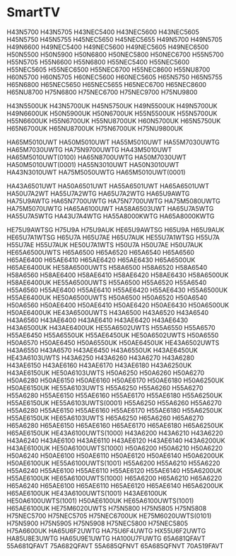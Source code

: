 # SmartTV

H43N5700 H43N5705 H43NEC5400 H43NEC5600 H43NEC5605 H45N5750 H45N5755 H45NEC5650 H45NEC5655 H49N5700 H49N5705 H49N6600
H49NEC5400 H49NEC5600 H49NEC5605 H49NEC6500 H50N5500 H50N5900 H50N6800 H50NEC5800 H50NEC6700 H55N5700 H55N5705 H55N6600
H55N6800 H55NEC5400 H55NEC5600 H55NEC5605 H55NEC6500 H55NEC6700 H55NEC8600 H55NU8700 H60N5700 H60N5705 H60NEC5600 H60NEC5605 
H65N5750 H65N5755 H65N6800 H65NEC5650 H65NEC5655 H65NEC6700 H65NEC8600 H65NU8700 H75N6800 H75NEC6700 H75NEC9700 H75NU9800

H43N5500UK H43N5700UK H45N5750UK H49N5500UK H49N5700UK H49N6600UK H50N5900UK H50N6700UK H55N5500UK H55N5700UK H55N6600UK 
H55N6700UK H55NU8700UK H60N5700UK H65N5750UK H65N6700UK H65NU8700UK H75N6700UK H75NU9800UK  

HA65M5010UWT HA50M5010UWT HA55M5010UWT HA55M7030UWTG HA65M7030UWTG HA75N9700UWTG HA43M5010UWT HA65M5010UWT(0100) HA65N8700UWTG HA50M7030UWT HA50M5010UWT(0001) HA55N3010UWT HA50N3010UWT HA43N3010UWT HA75M5050UWTG HA65M5010UWT(0001) 

HA43A6501UWT HA50A6501UWT HA55A6501UWT HA65A6501UWT HA50U7A2WT HA55U7A2WTG HA65U7A2WTG HA65U9AWTG HA75U9AWTG HA65N7700UWTG HA75N7700UWTG HA75M5080UWTG HA75M5070UWTG HA65A6100UWT HA58A6503UWT HA65U7A5WTG HA55U7A5WTG HA43U7A4WTG HA55A8000KWTG HA65A8000KWTG

HE75U9AWTSG H75U9A H75U9AUK 
HE65U9AWTSG H65U9A H65U9AUK 
HE65U7A1WTSG H65U7A  H65U7AE H65U7AUK 
HE55U7A1WTSG H55U7A H55U7AE H55U7AUK 
HE50U7A1WTS H50U7A H50U7AE H50U7AUK 
HE65A6500UWTS H65A6500 H65A6520 H65A6540 H65A6560 H65AE6400 H65AE6410 H65AE6420 H65AE6430 H65A6500UK H65AE6400UK
HE58A6500UWTS H58A6500 H58A6520 H58A6540 H58A6560 H58AE6400 H58AE6410 H58AE6420 H58AE6430 H58A6500UK H58AE6400UK
HE55A6500UWTS H55A6500 H55A6520 H55A6540 H55A6560 H55AE6400 H55AE6410 H55AE6420 H55AE6430 H55A6500UK H55AE6400UK
HE50A6500UWTS H50A6500 H50A6520 H50A6540 H50A6560 H50AE6400 H50AE6410 H50AE6420 H50AE6430 H50A6500UK H50AE6400UK
HE43A6500UWTS H43A6500 H43A6520 H43A6540 H43A6560 H43AE6400 H43AE6410 H43AE6420 H43AE6430 H43A6500UK H43AE6400UK
HE55A6502UWTS H55A6550 H55A6570   H55AE6450    H55A6550UK H55AE6450UK
HE50A6502UWTS H50A6550 H50A6570   H50AE6450    H50A6550UK H50AE6450UK
HE43A6502UWTS H43A6550 H43A6570   H43AE6450    H43A6550UK H43AE6450UK
HE43A6103UWTS H43A6250 H43A6260 H43A6270 H43A6280 H43AE6150 H43AE6160 H43AE6170 H43AE6180 H43A6250UK H43AE6150UK
HE50A6103UWTS H50A6250 H50A6260 H50A6270 H50A6280 H50AE6150 H50AE6160 H50AE6170 H50AE6180 H50A6250UK H50AE6150UK
HE55A6103UWTS H55A6250 H55A6260 H55A6270 H55A6280 H55AE6150 H55AE6160 H55AE6170 H55AE6180 H55A6250UK H55AE6150UK
HE55A6103UWTS(0001) H55A6250 H55A6260 H55A6270 H55A6280 H55AE6150 H55AE6160 H55AE6170 H55AE6180 H55A6250UK H55AE6150UK
HE65A6103UWTS H65A6250 H65A6260 H65A6270 H65A6280 H65AE6150 H65AE6160 H65AE6170 H65AE6180 H65A6250UK H65AE6150UK
HE43A6100UWTS(1000) H43A6200 H43A6210 H43A6220 H43A6240 H43AE6100 H43AE6110 H43AE6120 H43AE6140 H43A6200UK H43AE6100UK
HE50A6100UWTS(1000) H50A6200 H50A6210 H50A6220 H50A6240 H50AE6100 H50AE6110 H50AE6120 H50AE6140 H50A6200UK H50AE6100UK
HE55A6100UWTS(1001) H55A6200 H55A6210 H55A6220 H55A6240 H55AE6100 H55AE6110 H55AE6120 H55AE6140 H55A6200UK H55AE6100UK
HE65A6100UWTS(1000) H65A6200 H65A6210 H65A6220 H65A6240 H65AE6100 H65AE6110 H65AE6120 H65AE6140 H65A6200UK H65AE6100UK
HE43A6100UWTS(1001) H43AE6100UK
HE50A6100UWTS(1001) H50AE6100UK
HE65A6100UWTS(1001) H65AE6100UK
HE75M6020UWTS H75N5800 H75N5805 H75N5808  H75NEC5700 H75NEC5705   H75NEC6700UK 
HE75M6020UWTS(0101) H75N5900 H75N5905 H75N5908  H75NEC5800 H75NEC5805   H75A6600UK HA65U6F2UWTG HA75U6F4UWTG HX55U6F2UWTG HA85U8E3UWTG HA65U9E1UWTG HA100U7FUWTG 65A681QFAVT 55A681QFAVT 75A682QFAVT 55A685QFNVT 65A685QFNVT 70A519FAVT

